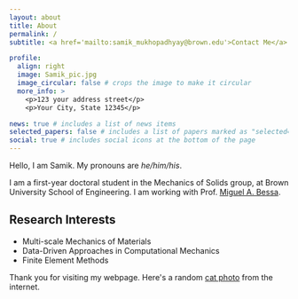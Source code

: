```yaml
---
layout: about
title: About
permalink: /
subtitle: <a href='mailto:samik_mukhopadhyay@brown.edu'>Contact Me</a>

profile:
  align: right
  image: Samik_pic.jpg
  image_circular: false # crops the image to make it circular
  more_info: >
    <p>123 your address street</p>
    <p>Your City, State 12345</p>

news: true # includes a list of news items
selected_papers: false # includes a list of papers marked as "selected={true}"
social: true # includes social icons at the bottom of the page
---
```

Hello, I am Samik. My pronouns are <i>he/him/his</i>.

I am a first-year doctoral student in the Mechanics of Solids group, at Brown University School of Engineering. I am working with Prof. <a href='https://mabessa.github.io/'>Miguel A. Bessa</a>.

<h2> Research Interests </h2>
<ul>
  <li>Multi-scale Mechanics of Materials</li>
  <li>Data-Driven Approaches in Computational Mechanics</li>
  <li>Finite Element Methods</li>
</ul>

Thank you for visiting my webpage. Here's a random <a href='https://www.reddit.com/r/cats/comments/1gqf6dq/he_protected_two_baby_kittens_against_5_other/'>cat photo</a> from the internet.